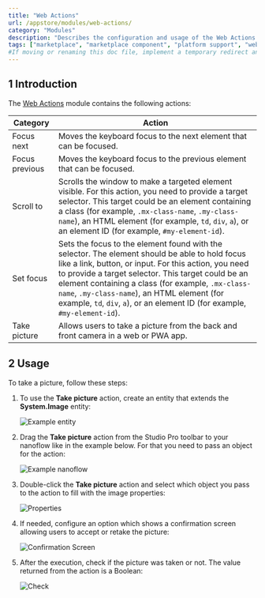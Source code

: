 ```yaml
---
title: "Web Actions"
url: /appstore/modules/web-actions/
category: "Modules"
description: "Describes the configuration and usage of the Web Actions module, which is available in the Mendix Marketplace."
tags: ["marketplace", "marketplace component", "platform support", "web actions"]
#If moving or renaming this doc file, implement a temporary redirect and let the respective team know they should update the URL in the product. See Mapping to Products for more details.
---
```


## 1 Introduction

The [Web Actions](https://marketplace.mendix.com/link/component/114337/) module contains the following actions:

| Category | Action |
| --- | --- |
| Focus next | Moves the keyboard focus to the next element that can be focused. |
| Focus previous | Moves the keyboard focus to the previous element that can be focused. |
| Scroll to | Scrolls the window to make a targeted element visible. For this action, you need to provide a target selector. This target could be an element containing a class (for example, `.mx-class-name`, `.my-class-name`), an HTML element (for example, `td`, `div`, `a`), or an element ID (for example, `#my-element-id`).  |
| Set focus | Sets the focus to the element found with the selector. The element should be able to hold focus like a link, button, or input. For this action, you need to provide a target selector. This target could be an element containing a class (for example, `.mx-class-name`, `.my-class-name`), an HTML element (for example, `td`, `div`, `a`), or an element ID (for example, `#my-element-id`). |
| Take picture | Allows users to take a picture from the back and front camera in a web or PWA app. |

## 2 Usage

To take a picture, follow these steps:

1.  To use the **Take picture** action, create an entity that extends the **System.Image** entity:

    ![Example entity](/attachments/appstore/modules//web-actions/entity.png)

2.  Drag the **Take picture** action from the Studio Pro toolbar to your nanoflow like in the example below. For that you need to pass an object for the action:

    ![Example nanoflow](/attachments/appstore/modules//web-actions/nanoflow.png)

3.  Double-click the **Take picture** action and select which object you pass to the action to fill with the image properties:

    ![Properties](/attachments/appstore/modules//web-actions/properties.png)

4.  If needed, configure an option which shows a confirmation screen allowing users to accept or retake the picture:

    ![Confirmation Screen](/attachments/appstore/modules//web-actions/confirmation.png)

5.  After the execution, check if the picture was taken or not. The value returned from the action is a Boolean:

    ![Check](/attachments/appstore/modules//web-actions/check.png)

